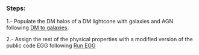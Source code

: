 ### Steps:
1.- Populate the DM halos of a DM lightcone with galaxies and AGN following [DM to galaxies](https://github.com/xalolo/MAMBO/tree/main/Create%20catalogue/DM%20to%20galaxies).

2.- Assign the rest of the physical properties with a modified version of the public code EGG following [Run EGG](https://github.com/xalolo/MAMBO/tree/main/Create%20catalogue/Run%20EGG)
